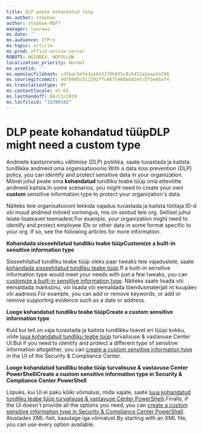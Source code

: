 ```yaml
---
title: DLP peate kohandatud tüüp
ms.author: stephow
author: stephow-MSFT
manager: laurawi
ms.date: ''
ms.audience: ITPro
ms.topic: article
ms.prod: office-online-server
ROBOTS: NOINDEX, NOFOLLOW
localization_priority: Normal
ms.assetid: ''
ms.openlocfilehash: cd5bac5efe3a16d32f9b695c8cb452a1eaa3a796
ms.sourcegitcommit: 9d78905c512192ffc4675468abd2efc5f2e4baf4
ms.translationtype: MT
ms.contentlocale: et-EE
ms.lasthandoff: 04/23/2019
ms.locfileid: "32399102"
---
```

# <a name="dlp-might-need-a-custom-type"></a><span data-ttu-id="65559-102">DLP peate kohandatud tüüp</span><span class="sxs-lookup"><span data-stu-id="65559-102">DLP might need a custom type</span></span>

<span data-ttu-id="65559-103">Andmete kaotsimineku vältimise (DLP) poliitika, saate tuvastada ja kaitsta tundlikke andmeid oma organisatsioonis.</span><span class="sxs-lookup"><span data-stu-id="65559-103">With a data loss prevention (DLP) policy, you can identify and protect sensitive data in your organization.</span></span> <span data-ttu-id="65559-104">Mõnel juhul peate oma **kohandatud** tundliku teabe tüüp oma ettevõtte andmeid kaitsta.</span><span class="sxs-lookup"><span data-stu-id="65559-104">In some scenarios, you might need to create your own **custom** sensitive information type to protect your organization's data.</span></span>

<span data-ttu-id="65559-105">Näiteks teie organisatsiooni tekkida vajadus tuvastada ja kaitsta töötaja ID-d või muud andmed mõned vormingus, mis on seotud teie org. Sellisel juhul leiate lisateavet teemadest.</span><span class="sxs-lookup"><span data-stu-id="65559-105">For example, your organization might need to identify and protect employee IDs or other data in some format specific to your org. If so, see the following articles for more information.</span></span> 
  
 <span data-ttu-id="65559-106">**Kohandada sisseehitatud tundliku teabe tüüp**</span><span class="sxs-lookup"><span data-stu-id="65559-106">**Customize a built-in sensitive information type**</span></span>
  
<span data-ttu-id="65559-107">Sisseehitatud tundliku teabe tüüp oleks paar tweaks teie vajadustele, saate [kohandada sisseehitatud tundliku teabe tüüp](https://docs.microsoft.com/en-us/office365/securitycompliance/customize-a-built-in-sensitive-information-type).</span><span class="sxs-lookup"><span data-stu-id="65559-107">If a built-in sensitive information type would meet your needs with just a few tweaks, you can [customize a built-in sensitive information type](https://docs.microsoft.com/en-us/office365/securitycompliance/customize-a-built-in-sensitive-information-type).</span></span> <span data-ttu-id="65559-108">Näiteks saate lisada või eemaldada märksõnu, või lisada või eemaldada tõendusmaterjali nt kuupäev või aadressi.</span><span class="sxs-lookup"><span data-stu-id="65559-108">For example, you can add or remove keywords, or add or remove supporting evidence such as a date or address.</span></span>
  
 <span data-ttu-id="65559-109">**Looge kohandatud tundliku teabe tüüp**</span><span class="sxs-lookup"><span data-stu-id="65559-109">**Create a custom sensitive information type**</span></span>
  
<span data-ttu-id="65559-110">Kuid kui teil on vaja tuvastada ja kaitsta tundlikku teavet eri tüüpi kokku, võite [luua kohandatud tundliku teabe tüüp](https://docs.microsoft.com/en-us/office365/securitycompliance/create-a-custom-sensitive-information-type) turvalisuse & vastavuse Center UI.</span><span class="sxs-lookup"><span data-stu-id="65559-110">But if you need to identify and protect a different type of sensitive information altogether, you can [create a custom sensitive information type](https://docs.microsoft.com/en-us/office365/securitycompliance/create-a-custom-sensitive-information-type) in the UI of the Security & Compliance Center.</span></span> 
  
<span data-ttu-id="65559-111">**Looge kohandatud tundliku teabe tüüp turvalisuse & vastavuse Center PowerShelli**</span><span class="sxs-lookup"><span data-stu-id="65559-111">**Create a custom sensitive information type in Security & Compliance Center PowerShell**</span></span>

<span data-ttu-id="65559-112">Lõpuks, kui UI ei paku kõiki võimalusi, mida vajate, saate [luua kohandatud tundliku teabe tüüp turvalisuse & vastavuse Center PowerShelli](https://docs.microsoft.com/en-us/office365/securitycompliance/create-a-custom-sensitive-information-type-in-scc-powershell).</span><span class="sxs-lookup"><span data-stu-id="65559-112">Finally, if the UI doesn't provide all the options you need, you can [create a custom sensitive information type in Security & Compliance Center PowerShell](https://docs.microsoft.com/en-us/office365/securitycompliance/create-a-custom-sensitive-information-type-in-scc-powershell).</span></span> <span data-ttu-id="65559-113">Alustades XML-faili, kasutage iga võimalust.</span><span class="sxs-lookup"><span data-stu-id="65559-113">By starting with an XML file, you can use every option available.</span></span>

    

